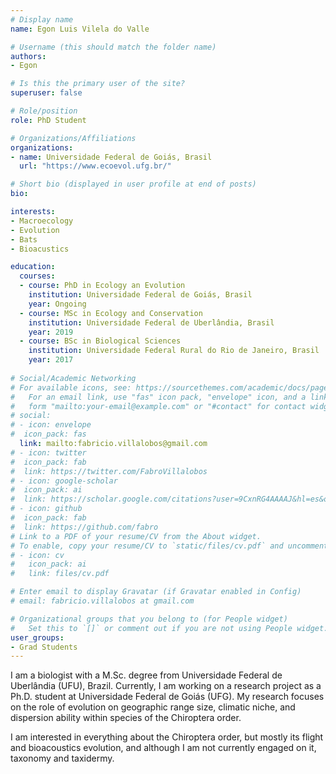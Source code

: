 ```yaml
---
# Display name
name: Egon Luis Vilela do Valle

# Username (this should match the folder name)
authors:
- Egon

# Is this the primary user of the site?
superuser: false

# Role/position
role: PhD Student

# Organizations/Affiliations
organizations:
- name: Universidade Federal de Goiás, Brasil
  url: "https://www.ecoevol.ufg.br/"

# Short bio (displayed in user profile at end of posts)
bio: 

interests:
- Macroecology
- Evolution 
- Bats
- Bioacustics

education:
  courses:
  - course: PhD in Ecology an Evolution
    institution: Universidade Federal de Goiás, Brasil
    year: Ongoing
  - course: MSc in Ecology and Conservation
    institution: Universidade Federal de Uberlândia, Brasil
    year: 2019
  - course: BSc in Biological Sciences
    institution: Universidade Federal Rural do Rio de Janeiro, Brasil
    year: 2017
    
# Social/Academic Networking
# For available icons, see: https://sourcethemes.com/academic/docs/page-builder/#icons
#   For an email link, use "fas" icon pack, "envelope" icon, and a link in the
#   form "mailto:your-email@example.com" or "#contact" for contact widget.
# social:
# - icon: envelope
#  icon_pack: fas
  link: mailto:fabricio.villalobos@gmail.com
# - icon: twitter
#  icon_pack: fab
#  link: https://twitter.com/FabroVillalobos
# - icon: google-scholar
#  icon_pack: ai
#  link: https://scholar.google.com/citations?user=9CxnRG4AAAAJ&hl=es&oi=ao
# - icon: github
#  icon_pack: fab
#  link: https://github.com/fabro
# Link to a PDF of your resume/CV from the About widget.
# To enable, copy your resume/CV to `static/files/cv.pdf` and uncomment the lines below.
# - icon: cv
#   icon_pack: ai
#   link: files/cv.pdf

# Enter email to display Gravatar (if Gravatar enabled in Config)
# email: fabricio.villalobos at gmail.com

# Organizational groups that you belong to (for People widget)
#   Set this to `[]` or comment out if you are not using People widget.
user_groups:
- Grad Students
---
```


I am a biologist with a M.Sc. degree from Universidade Federal de Uberlândia (UFU), Brazil. Currently, I am working on a research project as a Ph.D. student at Universidade Federal de Goiás (UFG). My research focuses on the role of evolution on geographic range size, climatic niche, and dispersion ability within species of the Chiroptera order. 

I am interested in everything about the Chiroptera order, but mostly its flight and bioacoustics evolution, and although I am not currently engaged on it, taxonomy and taxidermy.
